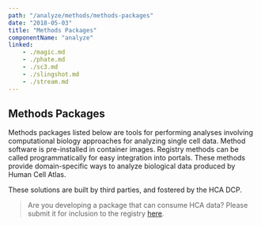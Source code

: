 ```yaml
---
path: "/analyze/methods/methods-packages"
date: "2018-05-03"
title: "Methods Packages"
componentName: "analyze"
linked:
    - ./magic.md
    - ./phate.md
    - ./sc3.md
    - ./slingshot.md
    - ./stream.md
---
```


##  Methods Packages

Methods packages listed below are tools for performing analyses involving computational biology approaches for analyzing single cell data. Method software is pre-installed in container images. Registry methods can be called programmatically for easy integration into portals. These methods provide domain-specific ways to analyze biological data produced by Human Cell Atlas.

These solutions are built by third parties, and fostered by the HCA DCP.

>Are you developing a package that can consume HCA data? Please submit it for inclusion to the registry [here](/contribute/analysis-tools-registry).
